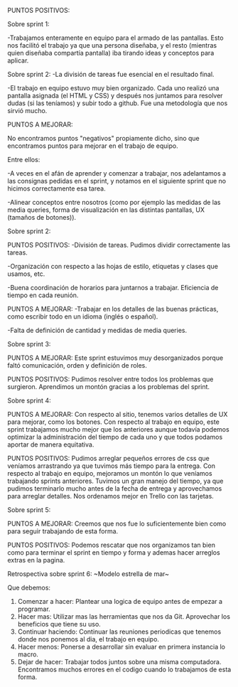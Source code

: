 PUNTOS POSITIVOS:

Sobre sprint 1:

-Trabajamos enteramente en equipo para el armado de las pantallas. Esto nos facilitó el trabajo ya que una persona diseñaba, y el resto (mientras quien diseñaba compartía pantalla) iba tirando ideas y conceptos para aplicar.

Sobre sprint 2:
-La división de tareas fue esencial en el resultado final.

-El trabajo en equipo estuvo muy bien organizado. Cada uno realizó una pantalla asignada (el HTML y CSS) y después nos juntamos para resolver dudas (si las teníamos) y subir todo a github. Fue una metodología que nos sirvió mucho.


PUNTOS A MEJORAR:

No encontramos puntos "negativos" propiamente dicho, sino que encontramos puntos para mejorar en el trabajo de equipo.

Entre ellos:

-A veces en el afán de aprender y comenzar a trabajar, nos adelantamos a las consignas pedidas en el sprint, y notamos en el siguiente sprint que no hicimos correctamente esa tarea.

-Alinear conceptos entre nosotros (como por ejemplo las medidas de las media queries, forma de visualización en las distintas pantallas, UX (tamaños de botones)).


Sobre sprint 2:

PUNTOS POSITIVOS:
-División de tareas. Pudimos dividir correctamente las tareas.

-Organización con respecto a las hojas de estilo, etiquetas y clases que usamos, etc.

-Buena coordinación de horarios para juntarnos a trabajar. Eficiencia de tiempo en cada reunión.

PUNTOS A MEJORAR:
-Trabajar en los detalles de las buenas prácticas, como escribir todo en un idioma (inglés o español).

-Falta de definición de cantidad y medidas de media queries.

Sobre sprint 3:

PUNTOS A MEJORAR: 
Este sprint estuvimos muy desorganizados porque faltó comunicación, orden y definición de roles. 

PUNTOS POSITIVOS:
Pudimos resolver entre todos los problemas que surgieron.
Aprendimos un montón gracias a los problemas del sprint.

Sobre sprint 4:

PUNTOS A MEJORAR: 
Con respecto al sitio, tenemos varios detalles de UX para mejorar, como los botones.
Con respecto al trabajo en equipo, este sprint trabajamos mucho mejor que los anteriores aunque todavía podemos optimizar la administración del tiempo de cada uno y que todos podamos aportar de manera equitativa.


PUNTOS POSITIVOS:
Pudimos arreglar pequeños errores de css que veníamos arrastrando ya que tuvimos más tiempo para la entrega.
Con respecto al trabajo en equipo, mejoramos un montón lo que veníamos trabajando sprints anteriores. Tuvimos un gran manejo del tiempo, ya que pudimos terminarlo mucho antes de la fecha de entrega y aprovechamos para arreglar detalles.
Nos ordenamos mejor en Trello con las tarjetas.


Sobre sprint 5:

PUNTOS A MEJORAR:
Creemos que nos fue lo suficientemente bien como para seguir trabajando de esta forma. 

PUNTOS POSITIVOS:
Podemos rescatar que nos organizamos tan bien como para terminar el sprint en tiempo y forma y ademas hacer arreglos extras en la pagina. 

Retrospectiva sobre sprint 6: 
~Modelo estrella de mar~

Que debemos:
1. Comenzar a hacer: Plantear una logica de equipo antes de empezar a programar. 
2. Hacer mas: Utilizar mas las herramientas que nos da Git. Aprovechar los beneficios que tiene su uso.
3. Continuar haciendo: Continuar las reuniones periodicas que tenemos donde nos ponemos al dia, el trabajo en equipo. 
4. Hacer menos: Ponerse a desarrollar sin evaluar en primera instancia lo macro. 
5. Dejar de hacer: Trabajar todos juntos sobre una misma computadora. Encontramos muchos errores en el codigo cuando lo trabajamos de esta forma. 

